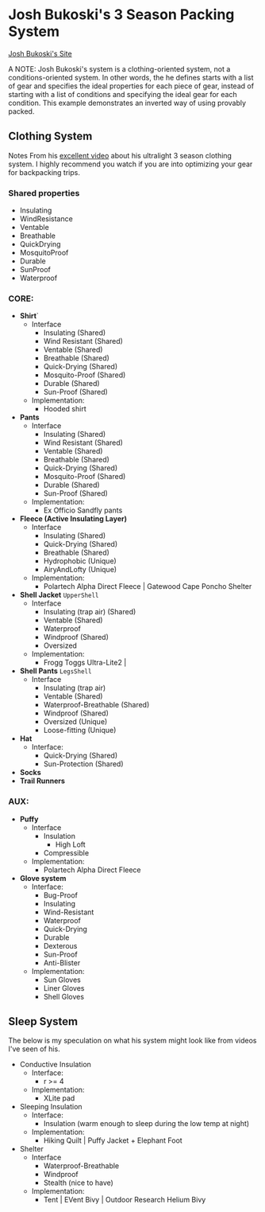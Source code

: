 # Josh Bukoski's 3 Season Packing System

[Josh Bukoski's Site](https://www.joshbukoski.com/)


A NOTE: Josh Bukoski's system is a clothing-oriented system, not a conditions-oriented system. In other words, the he defines starts with a list of gear and specifies the ideal
properties for each piece of gear, instead of starting with a list of conditions and specifying the ideal gear for each condition. This example demonstrates an inverted
way of using provably packed.

## Clothing System

Notes From his [excellent video](https://www.youtube.com/watch?v=0xKCqQSMjvE) about his ultralight 3 season clothing system.
I highly recommend you watch if you are into optimizing your gear for backpacking trips.


### Shared properties
- Insulating
- WindResistance
- Ventable
- Breathable
- QuickDrying
- MosquitoProof
- Durable
- SunProof
- Waterproof

### CORE:
  - **Shirt**`
    - Interface
        - Insulating (Shared)
        - Wind Resistant (Shared)
        - Ventable (Shared)
        - Breathable (Shared)
        - Quick-Drying (Shared)
        - Mosquito-Proof (Shared)
        - Durable (Shared)
        - Sun-Proof (Shared)
    - Implementation: 
        - Hooded shirt
  - **Pants**
    - Interface
        - Insulating (Shared)
        - Wind Resistant (Shared)
        - Ventable (Shared)
        - Breathable (Shared)
        - Quick-Drying (Shared)
        - Mosquito-Proof (Shared)
        - Durable (Shared)
        - Sun-Proof (Shared)
    - Implementation: 
        - Ex Officio Sandfly pants
  - **Fleece (Active Insulating Layer)**
    - Interface
        - Insulating (Shared)
        - Quick-Drying (Shared)
        - Breathable (Shared)
        - Hydrophobic (Unique)
        - AiryAndLofty (Unique)
    - Implementation: 
        - Polartech Alpha Direct Fleece | Gatewood Cape Poncho Shelter
  - **Shell Jacket** `UpperShell`
    - Interface
        - Insulating (trap air) (Shared)
        - Ventable (Shared)
        - Waterproof 
        - Windproof (Shared)
        - Oversized
    - Implementation:
        - Frogg Toggs Ultra-Lite2 | 
  - **Shell Pants** `LegsShell`
    - Interface
        - Insulating (trap air)
        - Ventable (Shared)
        - Waterproof-Breathable (Shared)
        - Windproof (Shared)
        - Oversized (Unique)
        - Loose-fitting (Unique)
  - **Hat**
    - Interface:
        - Quick-Drying (Shared)
        - Sun-Protection (Shared)
  - **Socks**
  - **Trail Runners**
### AUX:
  - **Puffy**
    - Interface
        - Insulation
            - High Loft
        - Compressible
    - Implementation: 
        - Polartech Alpha Direct Fleece
  - **Glove system**
    - Interface:
        - Bug-Proof
        - Insulating
        - Wind-Resistant
        - Waterproof
        - Quick-Drying
        - Durable
        - Dexterous
        - Sun-Proof
        - Anti-Blister
    - Implementation: 
        - Sun Gloves
        - Liner Gloves
        - Shell Gloves


## Sleep System

The below is my speculation on what his system might look like from videos I've seen of his.

- Conductive Insulation
  - Interface:
    - r >= 4
  - Implementation:
    - XLite pad
- Sleeping Insulation
    - Interface:
        - Insulation (warm enough to sleep during the low temp at night)
    - Implementation:
        - Hiking Quilt | Puffy Jacket + Elephant Foot
- Shelter
    - Interface
        - Waterproof-Breathable
        - Windproof
        - Stealth (nice to have)
    - Implementation:
        - Tent | EVent Bivy | Outdoor Research Helium Bivy

